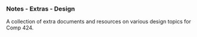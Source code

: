 ### Notes - Extras - Design

A collection of extra documents and resources on various design topics for Comp 424.
